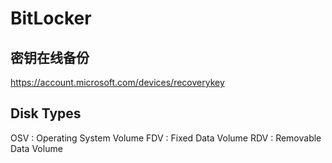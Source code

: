 BitLocker
=========

## 密钥在线备份

https://account.microsoft.com/devices/recoverykey

## Disk Types

OSV : Operating System Volume
FDV : Fixed Data Volume
RDV : Removable Data Volume
